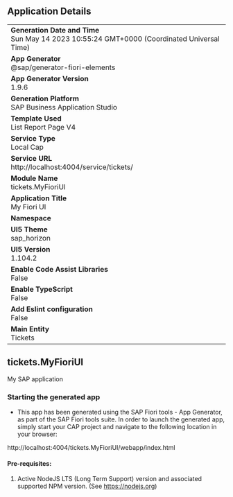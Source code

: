 ## Application Details
|               |
| ------------- |
|**Generation Date and Time**<br>Sun May 14 2023 10:55:24 GMT+0000 (Coordinated Universal Time)|
|**App Generator**<br>@sap/generator-fiori-elements|
|**App Generator Version**<br>1.9.6|
|**Generation Platform**<br>SAP Business Application Studio|
|**Template Used**<br>List Report Page V4|
|**Service Type**<br>Local Cap|
|**Service URL**<br>http://localhost:4004/service/tickets/
|**Module Name**<br>tickets.MyFioriUI|
|**Application Title**<br>My Fiori UI|
|**Namespace**<br>|
|**UI5 Theme**<br>sap_horizon|
|**UI5 Version**<br>1.104.2|
|**Enable Code Assist Libraries**<br>False|
|**Enable TypeScript**<br>False|
|**Add Eslint configuration**<br>False|
|**Main Entity**<br>Tickets|

## tickets.MyFioriUI

My SAP application

### Starting the generated app

-   This app has been generated using the SAP Fiori tools - App Generator, as part of the SAP Fiori tools suite.  In order to launch the generated app, simply start your CAP project and navigate to the following location in your browser:

http://localhost:4004/tickets.MyFioriUI/webapp/index.html

#### Pre-requisites:

1. Active NodeJS LTS (Long Term Support) version and associated supported NPM version.  (See https://nodejs.org)


